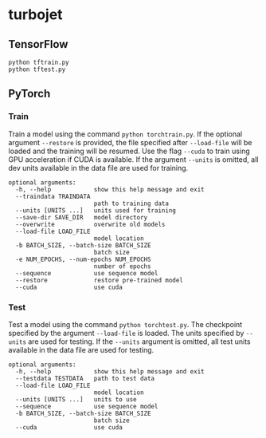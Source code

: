 # turbojet

## TensorFlow

```
python tftrain.py
python tftest.py
```


## PyTorch

### Train

Train a model using the command `python torchtrain.py`. If the optional argument
`--restore` is provided, the file specified after `--load-file` will be loaded
and the training will be resumed. Use the flag `--cuda` to train using GPU
acceleration if CUDA is available. If the argument `--units` is omitted, all dev
units available in the data file are used for training.

```
optional arguments:
  -h, --help            show this help message and exit
  --traindata TRAINDATA
                        path to training data
  --units [UNITS ...]   units used for training
  --save-dir SAVE_DIR   model directory
  --overwrite           overwrite old models
  --load-file LOAD_FILE
                        model location
  -b BATCH_SIZE, --batch-size BATCH_SIZE
                        batch size
  -e NUM_EPOCHS, --num-epochs NUM_EPOCHS
                        number of epochs
  --sequence            use sequence model
  --restore             restore pre-trained model
  --cuda                use cuda
```

### Test

Test a model using the command `python torchtest.py`. The checkpoint specified
by the argument `--load-file` is loaded. The units specified by `--units` are
used for testing. If the `--units` argument is omitted, all test units available
in the data file are used for testing.

```
optional arguments:
  -h, --help            show this help message and exit
  --testdata TESTDATA   path to test data
  --load-file LOAD_FILE
                        model location
  --units [UNITS ...]   units to use
  --sequence            use sequence model
  -b BATCH_SIZE, --batch-size BATCH_SIZE
                        batch size
  --cuda                use cuda
```

